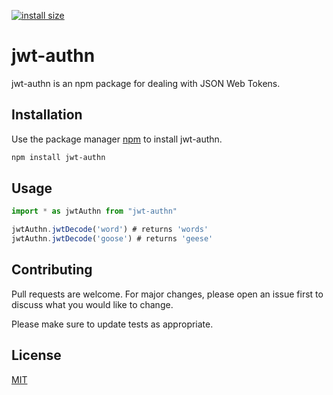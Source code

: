 [![install size](https://packagephobia.com/badge?p=jwt-authn)](https://packagephobia.com/result?p=jwt-authn)

# jwt-authn
jwt-authn is an npm package for dealing with JSON Web Tokens.

## Installation

Use the package manager [npm](https://www.npmjs.com/) to install jwt-authn.

```bash
npm install jwt-authn
```

## Usage

```javascript
import * as jwtAuthn from "jwt-authn"

jwtAuthn.jwtDecode('word') # returns 'words'
jwtAuthn.jwtDecode('goose') # returns 'geese'
```

## Contributing
Pull requests are welcome. For major changes, please open an issue first to discuss what you would like to change.

Please make sure to update tests as appropriate.

## License
[MIT](https://choosealicense.com/licenses/mit/)
